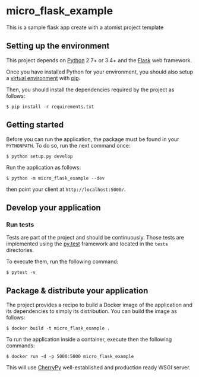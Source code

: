 # micro_flask_example

This is a sample flask app create with a atomist project template

## Setting up the environment

This project depends on [Python](https://www.python.org/) 2.7+ or 3.4+
and the [Flask](http://flask.pocoo.org/) web framework.

Once you have installed Python for your environment, you
should also setup a [virtual environment](https://virtualenv.pypa.io/en/stable/)
with [pip](https://pip.pypa.io/en/stable/installing/).

Then, you should install the dependencies required by
the project as follows:

```
$ pip install -r requirements.txt
```


## Getting started

Before you can run the application, the package must be found
in your `PYTHONPATH`. To do so, run the next command once:

```
$ python setup.py develop
```

Run the application as follows:

```
$ python -m micro_flask_example --dev
```

then point your client at `http://localhost:5000/`.

## Develop your application

### Run tests

Tests are part of the project and should be continuously. Those
tests are implemented using the [py.test](http://pytest.readthedocs.io/en/latest/)
framework and located in the `tests` directories.

To execute them, run the following command:

```
$ pytest -v
```

## Package & distribute your application

The project provides a recipe to build a Docker
image of the application and its dependencies to
simply its distribution. You can build the image
as follows:

```
$ docker build -t micro_flask_example .
```

To run the application inside a container, execute then
the following commands:

```
$ docker run -d -p 5000:5000 micro_flask_example
```

This will use [CherryPy](http://cherrypy.org/) well-established
and production ready WSGI server.
